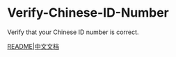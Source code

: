 # Verify-Chinese-ID-Number
Verify that your Chinese ID number is correct.

[](https://travis-ci.org/yzy613/Verify-Chinese-ID-Number.svg?branch=master)
[README](https://github.com/yzy613/Verify-Chinese-ID-Number/blob/master/README.md)|[中文文档](https://github.com/yzy613/Verify-Chinese-ID-Number/blob/master/README_zh.md)